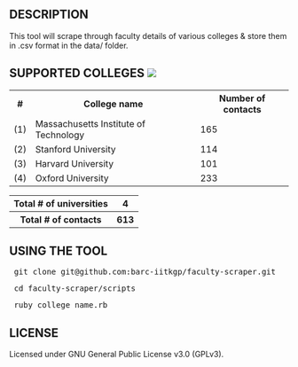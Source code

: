 DESCRIPTION
-----------
This tool will scrape through faculty details of various colleges & store them in .csv format in the data/ folder.

SUPPORTED COLLEGES <img src="https://api.travis-ci.org/barc-iitkgp/faculty-scraper.svg">
------------------

<table>
<tr> <th> # </th> <th> College name </th> <th> Number of contacts </th> </tr>
<tr> <td> (1) </td> <td> Massachusetts Institute of Technology </td> <td> 165 </td> </tr>
<tr> <td> (2) </td> <td> Stanford University </td> <td> 114 </td> </tr>
<tr> <td> (3) </td> <td> Harvard University </td> <td> 101 </td> </tr>
<tr> <td> (4) </td> <td> Oxford University </td> <td> 233 </td> </tr>
</table>

<table>
<tr> <th> Total # of universities </th> <th> 4 </th> </tr>
<tr> <th> Total # of contacts</th> <th> 613 </th> </tr>
</table>


USING THE TOOL
--------------
<pre> git clone git@github.com:barc-iitkgp/faculty-scraper.git </pre>
<pre> cd faculty-scraper/scripts </pre> 
<pre> ruby college_name.rb </pre>

LICENSE
-------
Licensed under GNU General Public License v3.0 (GPLv3).